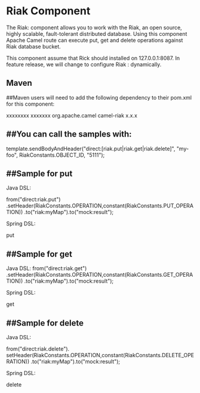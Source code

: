 Riak Component
=============
The Riak: component allows you to work with the Riak, an open source, highly scalable, fault-tolerant distributed database.
Using this component Apache Camel route can execute put, get and delete operations against Riak database bucket.

This component assume that Rick should installed on 127.0.0.1:8087. In feature release, we will change to configure Riak <IP>:<PORT> dynamically.

Maven
---------------
##Maven users will need to add the following dependency to their pom.xml for this component:
 
<repositories>
    <repository>
      <id>xxxxxxxx</id>
      <url>xxxxxxx</url>
    </repository>
 </repositories>
</project>

<dependency>
    <groupId>org.apache.camel</groupId>
    <artifactId>camel-riak</artifactId>
    <version>x.x.x</version>
    <!-- use the same version as your Camel core version -->
</dependency>

##You can call the samples with:
------------------------------------
template.sendBodyAndHeader("direct:[riak.put|riak.get|riak.delete]", "my-foo", RiakConstants.OBJECT_ID, "5111");



##Sample for put
---------------
Java DSL:

from("direct:riak.put")
.setHeader(RiakConstants.OPERATION,constant(RiakConstants.PUT_OPERATION))
.to("riak:myMap").to("mock:result");

Spring DSL:

<route>
	<from uri="direct:riak.put" />
        <!-- set headerName to "CamelRiakOperationType" -->
	<setHeader headerName="CamelRiakOperationType">
		<constant>put</constant>
	</setHeader>
	<to uri="riak:myMap" />
	<to uri=""mock:result" />
</route>

##Sample for get
---------------
Java DSL:
from("direct:riak.get")
.setHeader(RiakConstants.OPERATION,constant(RiakConstants.GET_OPERATION))
.to("riak:myMap").to("mock:result");

Spring DSL:

<route>
	<from uri="direct:riak.get" />
        <!-- set headerName to "CamelRiakOperationType" -->
	<setHeader headerName="CamelRiakOperationType">
		<constant>get</constant>
	</setHeader>
	<to uri="riak:myMap" />
	<to uri=""mock:result" />
</route>

##Sample for delete
------------------
Java DSL:

from("direct:riak.delete").
setHeader(RiakConstants.OPERATION,constant(RiakConstants.DELETE_OPERATION))
.to("riak:myMap").to("mock:result");

Spring DSL:

<route>
	<from uri="direct:riak.delete" />
        <!--  set headerName to "CamelHazelcastOperationType" -->
	<setHeader headerName="CamelRiakOperationType">
		<constant>delete</constant>
	</setHeader>
	<to uri="riak:myMap" />
	<to uri=""mock:result" /
</route>


